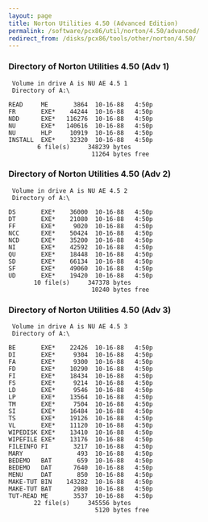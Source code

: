 ```yaml
---
layout: page
title: Norton Utilities 4.50 (Advanced Edition)
permalink: /software/pcx86/util/norton/4.50/advanced/
redirect_from: /disks/pcx86/tools/other/norton/4.50/
---
```


### Directory of Norton Utilities 4.50 (Adv 1)

     Volume in drive A is NU AE 4.5 1
     Directory of A:\

    READ     ME       3864  10-16-88   4:50p
    FR       EXE*    44244  10-16-88   4:50p
    NDD      EXE*   116276  10-16-88   4:50p
    NU       EXE*   140616  10-16-88   4:50p
    NU       HLP     10919  10-16-88   4:50p
    INSTALL  EXE*    32320  10-16-88   4:50p
            6 file(s)     348239 bytes
                           11264 bytes free

### Directory of Norton Utilities 4.50 (Adv 2)

     Volume in drive A is NU AE 4.5 2
     Directory of A:\

    DS       EXE*    36000  10-16-88   4:50p
    DT       EXE*    21080  10-16-88   4:50p
    FF       EXE*     9020  10-16-88   4:50p
    NCC      EXE*    50424  10-16-88   4:50p
    NCD      EXE*    35200  10-16-88   4:50p
    NI       EXE*    42592  10-16-88   4:50p
    QU       EXE*    18448  10-16-88   4:50p
    SD       EXE*    66134  10-16-88   4:50p
    SF       EXE*    49060  10-16-88   4:50p
    UD       EXE*    19420  10-16-88   4:50p
           10 file(s)     347378 bytes
                           10240 bytes free

### Directory of Norton Utilities 4.50 (Adv 3)

     Volume in drive A is NU AE 4.5 3
     Directory of A:\

    BE       EXE*    22426  10-16-88   4:50p
    DI       EXE*     9304  10-16-88   4:50p
    FA       EXE*     9300  10-16-88   4:50p
    FD       EXE*    10290  10-16-88   4:50p
    FI       EXE*    18434  10-16-88   4:50p
    FS       EXE*     9214  10-16-88   4:50p
    LD       EXE*     9546  10-16-88   4:50p
    LP       EXE*    13564  10-16-88   4:50p
    TM       EXE*     7504  10-16-88   4:50p
    SI       EXE*    16484  10-16-88   4:50p
    TS       EXE*    19126  10-16-88   4:50p
    VL       EXE*    11120  10-16-88   4:50p
    WIPEDISK EXE*    13410  10-16-88   4:50p
    WIPEFILE EXE*    13176  10-16-88   4:50p
    FILEINFO FI       3217  10-16-88   4:50p
    MARY               493  10-16-88   4:50p
    BEDEMO   BAT       659  10-16-88   4:50p
    BEDEMO   DAT      7640  10-16-88   4:50p
    MENU     DAT       850  10-16-88   4:50p
    MAKE-TUT BIN    143282  10-16-88   4:50p
    MAKE-TUT BAT      2980  10-16-88   4:50p
    TUT-READ ME       3537  10-16-88   4:50p
           22 file(s)     345556 bytes
                            5120 bytes free
